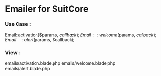 # Emailer for SuitCore



### Use Case :

Email::activation($params, $callback);
Email::welcome($params, $callback);
Email::alert($params, $callback);

### View :

emails/activation.blade.php
emails/welcome.blade.php
emails/alert.blade.php